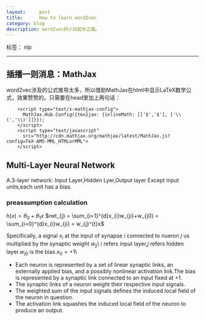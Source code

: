 ```yaml
---
layout:     post
title:      How to learn word2vec 
category: blog
description: word2vec的小白起步之路。
---
```

标签： nlp

---
## 插播一则消息：MathJax
word2vec涉及的公式推导太多，所以借助MathJax在html中显示LaTeX数学公式，效果赞赞的。只需要在head里加上两句话：
```
    <script type="text/x-mathjax-config">
      MathJax.Hub.Config({tex2jax: {inlineMath: [['$','$'], ['\\(','\\)']]}});
    </script>
    <script type="text/javascript"
      src="http://cdn.mathjax.org/mathjax/latest/MathJax.js?config=TeX-AMS-MML_HTMLorMML">
    </script>
```

## Multi-Layer Neural Network
A.3-layer network: Input Layer,Hidden Lyer,Output layer
Except input units,each unit has a bias.

### preassumption calculation
$h(x) = \theta_0 + \theta_1 x$
$net_{j} = \sum_{i=1}^{d}x_{i}w_{ji}+w_{j0} = \sum_{i=0}^{d}x_{i}w_{ji} = w_{j}^{t}x$

Specifically, a signal $x_{i}$ at the input of synapse $i$ connected to nueron $j$ us multiplied by the synaptic weight $w_{ji}$\\
$i$ refers input layer,$j$ refers hidden layer.$w_{j0}$ is the bias.$x_{0}=+1$\\

- Each neuron is represented by a set of linear synaptic links, an externally applied bias,
and a possibly nonlinear activation link.The bias is represented by a synaptic link connected to an input fixed at $+1$.
- The synaptic links of a neuron weight their respective input signals.
- The weighted sum of the input signals defines the induced local field of the neuron in
question.
- The activation link squashes the induced local field of the neuron to produce an output.

